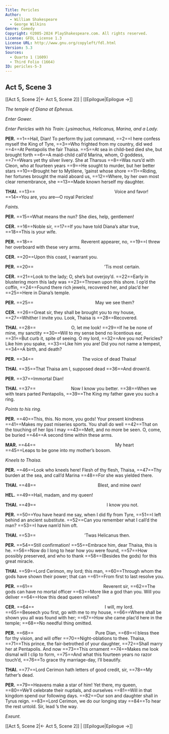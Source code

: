 ```yaml
---
Title: Pericles
Author: 
  - William Shakespeare
  - George Wilkins
Genre: Comedy
Copyright: ©2005-2024 PlayShakespeare.com. All rights reserved.
License: GFDL License 1.3
License URL: http://www.gnu.org/copyleft/fdl.html
Version: 5.3
Sources:
  - Quarto 1 (1609)
  - Third Folio (1664)
ID: pericles-5-3
---
```


## Act 5, Scene 3
[[Act 5, Scene 2|← Act 5, Scene 2]] | [[Epilogue|Epilogue →]]

*The temple of Diana at Ephesus.*

*Enter Gower.*

*Enter Pericles with his Train: Lysimachus, Helicanus, Marina, and a Lady.*

**PER.**
==1==Hail, Dian! To perform thy just command,
==2==I here confess myself the King of Tyre,
==3==Who frighted from my country, did wed
==4==At Pentapolis the fair Thaisa.
==5==At sea in child-bed died she, but brought forth
==6==A maid-child call’d Marina, whom, O goddess,
==7==Wears yet thy silver livery. She at Tharsus
==8==Was nurs’d with Cleon, who at fourteen years
==9==He sought to murder, but her better stars
==10==Brought her to Mytilene, ’gainst whose shore
==11==Riding, her fortunes brought the maid aboard us,
==12==Where, by her own most clear remembrance, she
==13==Made known herself my daughter.

**THAI.**
==13==                  Voice and favor!
==14==You are, you are—O royal Pericles!

*Faints.*

**PER.**
==15==What means the nun? She dies, help, gentlemen!

**CER.**
==16==Noble sir,
==17==If you have told Diana’s altar true,
==18==This is your wife.

**PER.**
==18==           Reverent appearer, no,
==19==I threw her overboard with these very arms.

**CER.**
==20==Upon this coast, I warrant you.

**PER.**
==20==                ’Tis most certain.

**CER.**
==21==Look to the lady; O, she’s but overjoy’d.
==22==Early in blustering morn this lady was
==23==Thrown upon this shore. I op’d the coffin,
==24==Found there rich jewels, recovered her, and plac’d her
==25==Here in Diana’s temple.

**PER.**
==25==              May we see them?

**CER.**
==26==Great sir, they shall be brought you to my house,
==27==Whither I invite you. Look, Thaisa is
==28==Recovered.

**THAI.**
==28==        O, let me look!
==29==If he be none of mine, my sanctity
==30==Will to my sense bend no licentious ear,
==31==But curb it, spite of seeing. O my lord,
==32==Are you not Pericles? Like him you spake,
==33==Like him you are! Did you not name a tempest,
==34==A birth, and death?

**PER.**
==34==           The voice of dead Thaisa!

**THAI.**
==35==That Thaisa am I, supposed dead
==36==And drown’d.

**PER.**
==37==Immortal Dian!

**THAI.**
==37==        Now I know you better.
==38==When we with tears parted Pentapolis,
==39==The King my father gave you such a ring.

*Points to his ring.*

**PER.**
==40==This, this. No more, you gods! Your present kindness
==41==Makes my past miseries sports. You shall do well
==42==That on the touching of her lips I may
==43==Melt, and no more be seen. O, come, be buried
==44==A second time within these arms.

**MAR.**
==44==                  My heart
==45==Leaps to be gone into my mother’s bosom.

*Kneels to Thaisa.*

**PER.**
==46==Look who kneels here! Flesh of thy flesh, Thaisa,
==47==Thy burden at the sea, and call’d Marina
==48==For she was yielded there.

**THAI.**
==48==              Blest, and mine own!

**HEL.**
==49==Hail, madam, and my queen!

**THAI.**
==49==                I know you not.

**PER.**
==50==You have heard me say, when I did fly from Tyre,
==51==I left behind an ancient substitute.
==52==Can you remember what I call’d the man?
==53==I have nam’d him oft.

**THAI.**
==53==           ’Twas Helicanus then.

**PER.**
==54==Still confirmation!
==55==Embrace him, dear Thaisa, this is he.
==56==Now do I long to hear how you were found,
==57==How possibly preserved, and who to thank
==58==(Besides the gods) for this great miracle.

**THAI.**
==59==Lord Cerimon, my lord; this man,
==60==Through whom the gods have shown their power; that can
==61==From first to last resolve you.

**PER.**
==61==                Reverent sir,
==62==The gods can have no mortal officer
==63==More like a god than you. Will you deliver
==64==How this dead queen relives?

**CER.**
==64==                I will, my lord.
==65==Beseech you first, go with me to my house,
==66==Where shall be shown you all was found with her;
==67==How she came plac’d here in the temple;
==68==No needful thing omitted.

**PER.**
==68==              Pure Dian,
==69==I bless thee for thy vision, and will offer
==70==Night-oblations to thee. Thaisa,
==71==This prince, the fair-betrothed of your daughter,
==72==Shall marry her at Pentapolis. And now
==73==This ornament
==74==Makes me look dismal will I clip to form,
==75==And what this fourteen years no razor touch’d,
==76==To grace thy marriage-day, I’ll beautify.

**THAI.**
==77==Lord Cerimon hath letters of good credit, sir,
==78==My father’s dead.

**PER.**
==79==Heavens make a star of him! Yet there, my queen,
==80==We’ll celebrate their nuptials, and ourselves
==81==Will in that kingdom spend our following days.
==82==Our son and daughter shall in Tyrus reign.
==83==Lord Cerimon, we do our longing stay
==84==To hear the rest untold. Sir, lead ’s the way.

*Exeunt.*

[[Act 5, Scene 2|← Act 5, Scene 2]] | [[Epilogue|Epilogue →]]